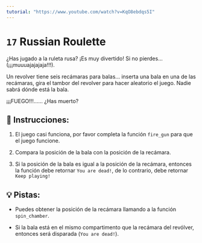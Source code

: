 ```yaml
---
tutorial: "https://www.youtube.com/watch?v=KqO8ebdqs5I"
---
```


# `17`  Russian Roulette

¿Has jugado a la ruleta rusa? ¡Es muy divertido! Si no pierdes... (¡¡¡muuuajajajaja!!!).

Un revolver tiene seis recámaras para balas... inserta una bala en una de las recámaras, gira el tambor del revolver para hacer aleatorio el juego. Nadie sabrá dónde está la bala.

¡¡¡FUEGO!!!...... ¿Has muerto?

## 📝 Instrucciones: 

1. El juego casi funciona, por favor completa la función `fire_gun` para que el juego funcione. 

2. Compara la posición de la bala con la posición de la recámara. 

3. Si la posición de la bala es igual a la posición de la recámara, entonces la función debe retornar `You are dead!`, de lo contrario, debe retornar `Keep playing!`

## 💡 Pistas: 

- Puedes obtener la posición de la recámara llamando a la función `spin_chamber`.
  
- Si la bala está en el mismo compartimento que la recámara del revólver, entonces será disparada (`You are dead!`).
